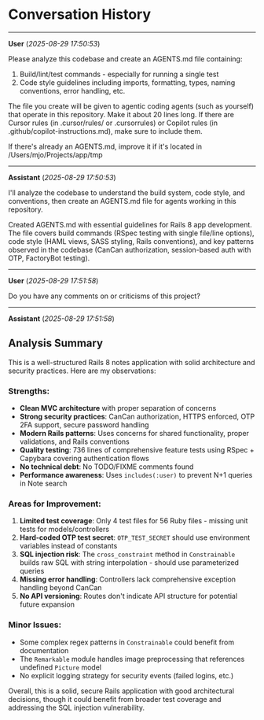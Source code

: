 # Conversation History

---

**User** (*2025-08-29 17:50:53*)

Please analyze this codebase and create an AGENTS.md file containing:
1. Build/lint/test commands - especially for running a single test
2. Code style guidelines including imports, formatting, types, naming conventions, error handling, etc.

The file you create will be given to agentic coding agents (such as yourself) that operate in this repository. Make it about 20 lines long.
If there are Cursor rules (in .cursor/rules/ or .cursorrules) or Copilot rules (in .github/copilot-instructions.md), make sure to include them.

If there's already an AGENTS.md, improve it if it's located in /Users/mjo/Projects/app/tmp


---

**Assistant** (*2025-08-29 17:50:53*)

I'll analyze the codebase to understand the build system, code style, and conventions, then create an AGENTS.md file for agents working in this repository.

Created AGENTS.md with essential guidelines for Rails 8 app development. The file covers build commands (RSpec testing with single file/line options), code style (HAML views, SASS styling, Rails conventions), and key patterns observed in the codebase (CanCan authorization, session-based auth with OTP, FactoryBot testing).

---

**User** (*2025-08-29 17:51:58*)

Do you have any comments on or criticisms of this project?

---

**Assistant** (*2025-08-29 17:51:58*)

## Analysis Summary

This is a well-structured Rails 8 notes application with solid architecture and security practices. Here are my observations:

### Strengths:
- **Clean MVC architecture** with proper separation of concerns
- **Strong security practices**: CanCan authorization, HTTPS enforced, OTP 2FA support, secure password handling
- **Modern Rails patterns**: Uses concerns for shared functionality, proper validations, and Rails conventions
- **Quality testing**: 736 lines of comprehensive feature tests using RSpec + Capybara covering authentication flows
- **No technical debt**: No TODO/FIXME comments found
- **Performance awareness**: Uses `includes(:user)` to prevent N+1 queries in Note search

### Areas for Improvement:

1. **Limited test coverage**: Only 4 test files for 56 Ruby files - missing unit tests for models/controllers
2. **Hard-coded OTP test secret**: `OTP_TEST_SECRET` should use environment variables instead of constants
3. **SQL injection risk**: The `cross_constraint` method in `Constrainable` builds raw SQL with string interpolation - should use parameterized queries
4. **Missing error handling**: Controllers lack comprehensive exception handling beyond CanCan
5. **No API versioning**: Routes don't indicate API structure for potential future expansion

### Minor Issues:
- Some complex regex patterns in `Constrainable` could benefit from documentation
- The `Remarkable` module handles image preprocessing that references undefined `Picture` model
- No explicit logging strategy for security events (failed logins, etc.)

Overall, this is a solid, secure Rails application with good architectural decisions, though it could benefit from broader test coverage and addressing the SQL injection vulnerability.

